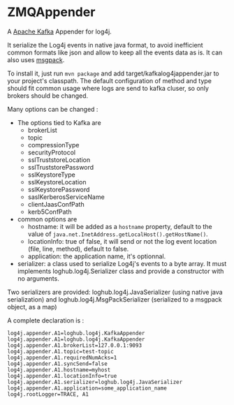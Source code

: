 ZMQAppender
===========

A [Apache Kafka](https://kafka.apache.org) Appender for log4j.

It serialize the Log4j events in native java format, to avoid inefficient common formats like json and allow to keep all the events data as is. It can also uses [msgpack](https://msgpack.org).

To install it, just run `mvn package` and add target/kafkalog4jappender.jar to your project's classpath. The default configuration of method and type should fit common usage where logs are send to kafka cluser, so only brokers should be changed.

Many options can be changed :

 * The options tied to Kafka are
   * brokerList
   * topic
   * compressionType
   * securityProtocol
   * sslTruststoreLocation
   * sslTruststorePassword
   * sslKeystoreType
   * sslKeystoreLocation
   * sslKeystorePassword
   * saslKerberosServiceName
   * clientJaasConfPath
   * kerb5ConfPath
 * common options are
   * hostname: it will be added as a `hostname` property, default to the value of `java.net.InetAddress.getLocalHost().getHostName()`.
   * locationInfo: true of false, it will send or not the log event location (file, line, method), default to false.
   * application: the application name, it's optionnal.
 * serializer: a class used to serialize Log4j's events to a byte array. It must implements loghub.log4j.Serializer class and provide a constructor with no arguments.

Two serializers are provided: loghub.log4j.JavaSerializer (using native java serialization) and loghub.log4j.MsgPackSerializer (serialized to a msgpack object, as a map)

A complete declaration is :

    log4j.appender.A1=loghub.log4j.KafkaAppender
    log4j.appender.A1=loghub.log4j.KafkaAppender
    log4j.appender.A1.brokerList=127.0.0.1:9093
    log4j.appender.A1.topic=test-topic
    log4j.appender.A1.requiredNumAcks=1
    log4j.appender.A1.syncSend=false
    log4j.appender.A1.hostname=myhost
    log4j.appender.A1.locationInfo=true
    log4j.appender.A1.serializer=loghub.log4j.JavaSerializer
    log4j.appender.A1.application=some_application_name
    log4j.rootLogger=TRACE, A1
